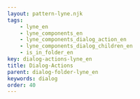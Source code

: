 ```yaml
---
layout: pattern-lyne.njk
tags: 
    - lyne_en
    - lyne_components_en
    - lyne_components_dialog_action_en
    - lyne_components_dialog_children_en
    - is_in_folder_en
key: dialog-actions-lyne_en
title: Dialog-Actions
parent: dialog-folder-lyne_en
keywords: dialog
order: 40
---
```

